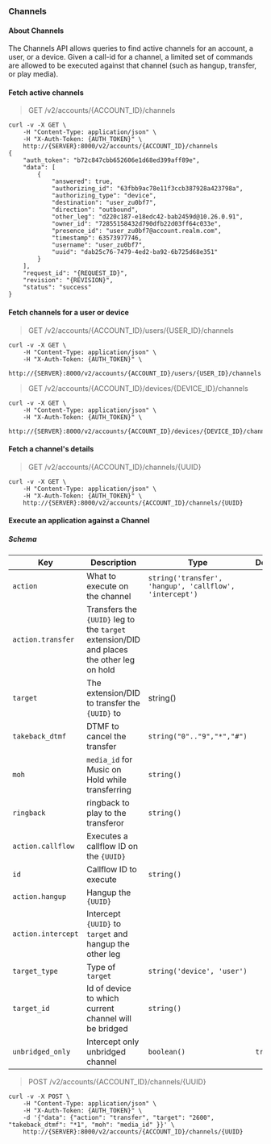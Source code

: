 
### Channels

#### About Channels

The Channels API allows queries to find active channels for an account, a user, or a device. Given a call-id for a channel, a limited set of commands are allowed to be executed against that channel (such as hangup, transfer, or play media).

#### Fetch active channels

> GET /v2/accounts/{ACCOUNT_ID}/channels

```shell
curl -v -X GET \
    -H "Content-Type: application/json" \
    -H "X-Auth-Token: {AUTH_TOKEN}" \
    http://{SERVER}:8000/v2/accounts/{ACCOUNT_ID}/channels
{
    "auth_token": "b72c847cbb652606e1d68ed399aff89e",
    "data": [
        {
            "answered": true,
            "authorizing_id": "63fbb9ac78e11f3ccb387928a423798a",
            "authorizing_type": "device",
            "destination": "user_zu0bf7",
            "direction": "outbound",
            "other_leg": "d220c187-e18edc42-bab2459d@10.26.0.91",
            "owner_id": "72855158432d790dfb22d03ff64c033e",
            "presence_id": "user_zu0bf7@account.realm.com",
            "timestamp": 63573977746,
            "username": "user_zu0bf7",
            "uuid": "dab25c76-7479-4ed2-ba92-6b725d68e351"
        }
    ],
    "request_id": "{REQUEST_ID}",
    "revision": "{REVISION}",
    "status": "success"
}
```

#### Fetch channels for a user or device

> GET /v2/accounts/{ACCOUNT_ID}/users/{USER_ID}/channels

```shell
curl -v -X GET \
    -H "Content-Type: application/json" \
    -H "X-Auth-Token: {AUTH_TOKEN}" \
    http://{SERVER}:8000/v2/accounts/{ACCOUNT_ID}/users/{USER_ID}/channels
```

> GET /v2/accounts/{ACCOUNT_ID}/devices/{DEVICE_ID}/channels

```shell
curl -v -X GET \
    -H "Content-Type: application/json" \
    -H "X-Auth-Token: {AUTH_TOKEN}" \
    http://{SERVER}:8000/v2/accounts/{ACCOUNT_ID}/devices/{DEVICE_ID}/channels
```

#### Fetch a channel's details

> GET /v2/accounts/{ACCOUNT_ID}/channels/{UUID}

```shell
curl -v -X GET \
    -H "Content-Type: application/json" \
    -H "X-Auth-Token: {AUTH_TOKEN}" \
    http://{SERVER}:8000/v2/accounts/{ACCOUNT_ID}/channels/{UUID}
```

#### Execute an application against a Channel

##### Schema

Key | Description | Type | Default | Required
--- | ----------- | ---- | ------- | --------
`action` | What to execute on the channel | `string('transfer', 'hangup', 'callflow', 'intercept')` | | `true`
`action.transfer` | Transfers the `{UUID}` leg to the `target` extension/DID and places the other leg on hold | | |
`target` | The extension/DID to transfer the `{UUID}` to | string() | |
`takeback_dtmf` | DTMF to cancel the transfer | `string("0".."9","*","#")` | |
`moh` | `media_id` for Music on Hold while transferring | `string()` | |
`ringback` | ringback to play to the transferor | `string()` | |
`action.callflow` | Executes a callflow ID on the `{UUID}` | | |
`id` | Callflow ID to execute | `string()` | |
`action.hangup` | Hangup the `{UUID}` | | |
`action.intercept` | Intercept `{UUID}` to `target` and hangup the other leg| | |
`target_type` | Type of `target` | `string('device', 'user')` | | `true`
`target_id` | Id of device to which current channel will be bridged | `string()` | | `true`
`unbridged_only` | Intercept only unbridged channel | `boolean()` | `true` | 

> POST /v2/accounts/{ACCOUNT_ID}/channels/{UUID}

```shell
curl -v -X POST \
    -H "Content-Type: application/json" \
    -H "X-Auth-Token: {AUTH_TOKEN}" \
    -d '{"data": {"action": "transfer", "target": "2600", "takeback_dtmf": "*1", "moh": "media_id" }}' \
    http://{SERVER}:8000/v2/accounts/{ACCOUNT_ID}/channels/{UUID}
```
